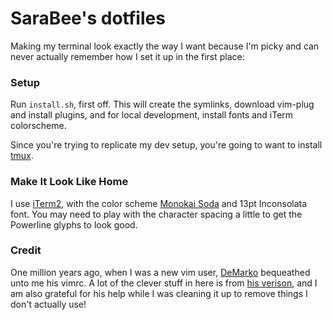 SaraBee's dotfiles
=================
Making my terminal look exactly the way I want because I'm picky and can never actually remember how I set it up in the first place:

### Setup ###
Run `install.sh`, first off. This will create the symlinks, download vim-plug and install plugins, and for local development, install fonts and iTerm colorscheme.

Since you're trying to replicate my dev setup, you're going to want to
install [tmux](https://github.com/tmux/tmux/wiki).

### Make It Look Like Home ##
I use [iTerm2](https://iterm2.com/), with the color scheme [Monokai
Soda](https://github.com/mbadolato/iTerm2-Color-Schemes/blob/master/schemes/Monokai%20Soda.itermcolors) and 13pt Inconsolata font. You may need to play with the character spacing a little to get the Powerline glyphs to look good.

### Credit ###
One million years ago, when I was a new vim user, [DeMarko](https://github.com/DeMarko) bequeathed unto
me his vimrc. A lot of the clever stuff in here is from [his
verison](https://github.com/DeMarko/dotvim), and I am also grateful for his
help while I was cleaning it up to remove things I don't actually use!
